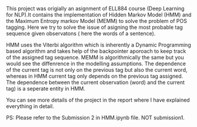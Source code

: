 This project was origially an asignment of ELL884 course (Deep Learning for NLP).It contains the implementation of Hidden Markov Model (HMM) and the Maximum Entropy markov Model (MEMM) to solve the problem of POS tagging. Here we try to solve the issue of asigning the most probable tag sequence given observatons ( here the words of a sentence). 

HMM uses the Viterbi algorithm which is inherently a Dynamic Programming based algorithm and takes help of the backpointer aporoach to keep track of the assigned tag sequence. MEMM is algorithmically the same but you would see the diffenrence in the modelling assumptions. The dependence of the current tag is not only on the previous tag but also the current word, whereas in HMM current tag only depends on the previous tag assigned. The dependence between the current observation (word) and the current tag) is a seperate entity in HMM.

You can see more details of the project in the report where I have explained everything in detail.

PS: Please refer to the Submission 2 in HMM.ipynb file. NOT submission1.
